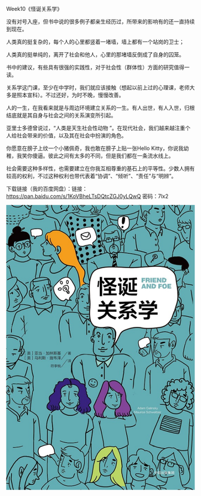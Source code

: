 Week10《怪诞关系学》

没有对号入座，但书中说的很多例子都亲生经历过，所带来的影响有的还一直持续到现在。

人类真的挺复杂的，每个人的心里都竖着一堵墙，墙上都有一个站岗的卫士；

人类真的挺单纯的，离开了社会和他人，心里的那堵墙反倒成了自身的囚笼。

书中的建议，有些具有很强的实践性，对于社会性（群体性）方面的研究值得一读。

关系学这门课，至少在中学时，我们就应该接触（想起以前上过的心理课，老师大多是照本宣科）。不过还好，为时不晚，慢慢改善。

人的一生，在我看来就是与周边环境建立关系的一生。有人出世，有人入世，归根结底就是其自身与社会之间的关系演变所引起。

亚里士多德曾说过，“人类是天生社会性动物 ”。在现代社会，我们越来越注重个人给社会带来的价值，以及其在社会中扮演的角色。

你愿意在膀子上纹一个小猪佩奇，我也敢在膀子上贴一张Hello Kitty，你说我幼稚，我笑你傻逼。彼此之间有太多的不同，但是我们都在一条流水线上。

社会需要这种多样性，也需要建立在你我互相尊重的基石上的平等性。少数人拥有较高的权利，不过这种权利也带代表着“协调”、“倾听”、“责任”与“明辨”。

下载链接（我的百度网盘）：链接：https://pan.baidu.com/s/1KoVBheLTsDQtcZGJ0yLQwQ 密码：7lx2

![1525566461429](assets/1525566461429.png)